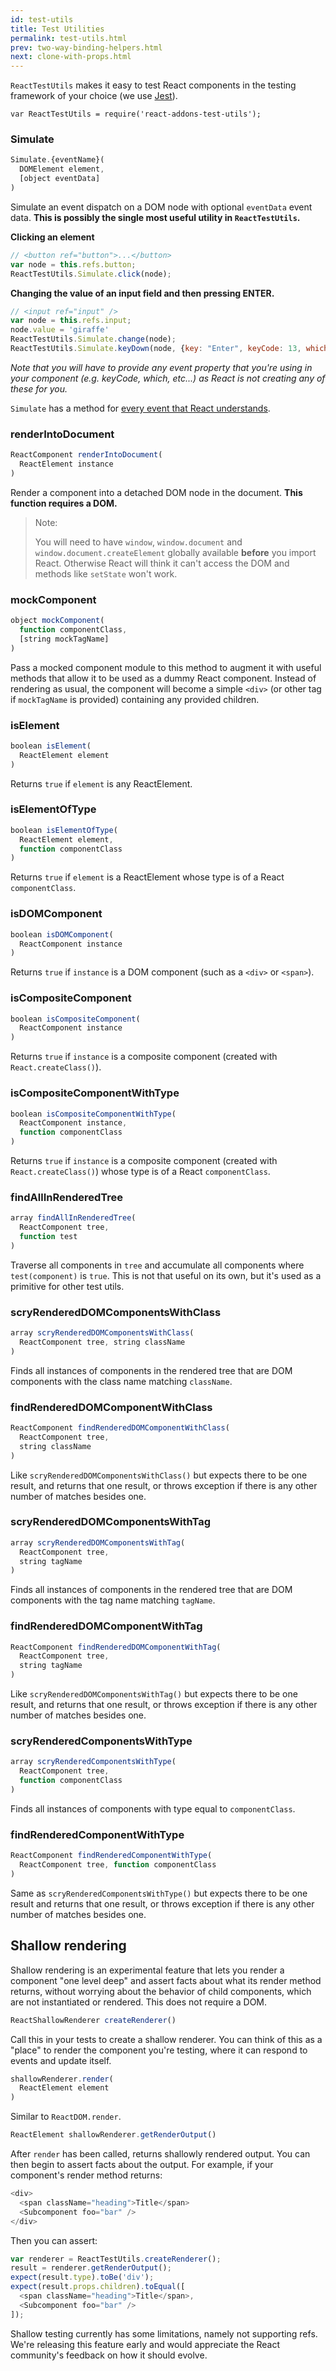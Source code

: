 ```yaml
---
id: test-utils
title: Test Utilities
permalink: test-utils.html
prev: two-way-binding-helpers.html
next: clone-with-props.html
---
```


`ReactTestUtils` makes it easy to test React components in the testing framework of your choice (we use [Jest](https://facebook.github.io/jest/)).

```
var ReactTestUtils = require('react-addons-test-utils');
```

### Simulate

```javascript
Simulate.{eventName}(
  DOMElement element,
  [object eventData]
)
```

Simulate an event dispatch on a DOM node with optional `eventData` event data. **This is possibly the single most useful utility in `ReactTestUtils`.**

**Clicking an element**

```javascript
// <button ref="button">...</button>
var node = this.refs.button;
ReactTestUtils.Simulate.click(node);
```

**Changing the value of an input field and then pressing ENTER.**

```javascript
// <input ref="input" />
var node = this.refs.input;
node.value = 'giraffe'
ReactTestUtils.Simulate.change(node);
ReactTestUtils.Simulate.keyDown(node, {key: "Enter", keyCode: 13, which: 13});
```

*Note that you will have to provide any event property that you're using in your component (e.g. keyCode, which, etc...) as React is not creating any of these for you.*

`Simulate` has a method for [every event that React understands](/react/docs/events.html#supported-events).

### renderIntoDocument

```javascript
ReactComponent renderIntoDocument(
  ReactElement instance
)
```

Render a component into a detached DOM node in the document. **This function requires a DOM.**

> Note:
>
> You will need to have `window`, `window.document` and `window.document.createElement`
 globally available **before** you import React. Otherwise React will think it can't access the DOM and methods like `setState` won't work.

### mockComponent

```javascript
object mockComponent(
  function componentClass,
  [string mockTagName]
)
```

Pass a mocked component module to this method to augment it with useful methods that allow it to be used as a dummy React component. Instead of rendering as usual, the component will become a simple `<div>` (or other tag if `mockTagName` is provided) containing any provided children.

### isElement

```javascript
boolean isElement(
  ReactElement element
)
```

Returns `true` if `element` is any ReactElement.

### isElementOfType

```javascript
boolean isElementOfType(
  ReactElement element,
  function componentClass
)
```

Returns `true` if `element` is a ReactElement whose type is of a React `componentClass`.

### isDOMComponent

```javascript
boolean isDOMComponent(
  ReactComponent instance
)
```

Returns `true` if `instance` is a DOM component (such as a `<div>` or `<span>`).

### isCompositeComponent

```javascript
boolean isCompositeComponent(
  ReactComponent instance
)
```

Returns `true` if `instance` is a composite component (created with `React.createClass()`).

### isCompositeComponentWithType

```javascript
boolean isCompositeComponentWithType(
  ReactComponent instance,
  function componentClass
)
```

Returns `true` if `instance` is a composite component (created with `React.createClass()`) whose type is of a React `componentClass`.

### findAllInRenderedTree

```javascript
array findAllInRenderedTree(
  ReactComponent tree,
  function test
)
```

Traverse all components in `tree` and accumulate all components where `test(component)` is `true`. This is not that useful on its own, but it's used as a primitive for other test utils.

### scryRenderedDOMComponentsWithClass

```javascript
array scryRenderedDOMComponentsWithClass(
  ReactComponent tree, string className
)
```

Finds all instances of components in the rendered tree that are DOM components with the class name matching `className`.

### findRenderedDOMComponentWithClass

```javascript
ReactComponent findRenderedDOMComponentWithClass(
  ReactComponent tree,
  string className
)
```

Like `scryRenderedDOMComponentsWithClass()` but expects there to be one result, and returns that one result, or throws exception if there is any other number of matches besides one.

### scryRenderedDOMComponentsWithTag

```javascript
array scryRenderedDOMComponentsWithTag(
  ReactComponent tree,
  string tagName
)
```

Finds all instances of components in the rendered tree that are DOM components with the tag name matching `tagName`.

### findRenderedDOMComponentWithTag

```javascript
ReactComponent findRenderedDOMComponentWithTag(
  ReactComponent tree,
  string tagName
)
```

Like `scryRenderedDOMComponentsWithTag()` but expects there to be one result, and returns that one result, or throws exception if there is any other number of matches besides one.

### scryRenderedComponentsWithType

```javascript
array scryRenderedComponentsWithType(
  ReactComponent tree,
  function componentClass
)
```

Finds all instances of components with type equal to `componentClass`.

### findRenderedComponentWithType

```javascript
ReactComponent findRenderedComponentWithType(
  ReactComponent tree, function componentClass
)
```

Same as `scryRenderedComponentsWithType()` but expects there to be one result and returns that one result, or throws exception if there is any other number of matches besides one.

## Shallow rendering

Shallow rendering is an experimental feature that lets you render a component "one level deep" and assert facts about what its render method returns, without worrying about the behavior of child components, which are not instantiated or rendered. This does not require a DOM.

```javascript
ReactShallowRenderer createRenderer()
```

Call this in your tests to create a shallow renderer. You can think of this as a "place" to render the component you're testing, where it can respond to events and update itself.

```javascript
shallowRenderer.render(
  ReactElement element
)
```

Similar to `ReactDOM.render`.

```javascript
ReactElement shallowRenderer.getRenderOutput()
```

After `render` has been called, returns shallowly rendered output. You can then begin to assert facts about the output. For example, if your component's render method returns:

```javascript
<div>
  <span className="heading">Title</span>
  <Subcomponent foo="bar" />
</div>
```

Then you can assert:

```javascript
var renderer = ReactTestUtils.createRenderer();
result = renderer.getRenderOutput();
expect(result.type).toBe('div');
expect(result.props.children).toEqual([
  <span className="heading">Title</span>,
  <Subcomponent foo="bar" />
]);
```

Shallow testing currently has some limitations, namely not supporting refs. We're releasing this feature early and would appreciate the React community's feedback on how it should evolve.
